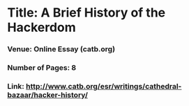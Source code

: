 # Title: A Brief History of the Hackerdom
### Venue: Online Essay (catb.org)
### Number of Pages: 8
### Link: http://www.catb.org/esr/writings/cathedral-bazaar/hacker-history/
